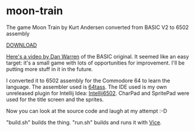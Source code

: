 # moon-train
The game Moon Train by Kurt Andersen converted from BASIC V2 to 6502 assembly

[DOWNLOAD](https://github.com/laamella-gad/moon-train/releases/download/0.1/moontrain.prg)

[Here's a video by Dan Warren](https://youtu.be/ypknYnfl1ps) of the BASIC original.
It seemed like an easy target:
it's a small game with lots of opportunities for improvement.
I'll be putting more stuff in it in the future.

I converted it to 6502 assembly for the Commodore 64 to learn the language.
The assembler used is [64tass](http://tass64.sourceforge.net/).
The IDE used is my own unreleased plugin for Intellij Idea: [Intellij6502](https://github.com/matozoid/Intellij6502).
CharPad and SpritePad were used for the title screen and the sprites.

Now you can look at the source code and laugh at my attempt :-D

"build.sh" builds the thing.
"run.sh" builds and runs it with [Vice](http://vice-emu.sourceforge.net/).
